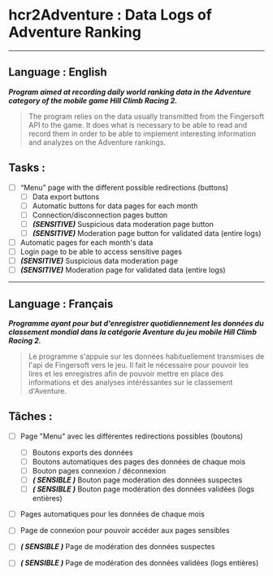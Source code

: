 # hcr2Adventure : Data Logs of Adventure Ranking

---

## Language : English
***Program aimed at recording daily world ranking data in the Adventure category of the mobile game Hill Climb Racing 2.***

 > The program relies on the data usually transmitted from the Fingersoft API to the game. It does what is necessary to be able to read and record them in order to be able to implement interesting information and analyzes on the Adventure rankings.

 ## Tasks :
 - [ ] “Menu” page with the different possible redirections (buttons)
   - [ ] Data export buttons
   - [ ] Automatic buttons for data pages for each month
   - [ ] Connection/disconnection pages button
   - [ ] ***(SENSITIVE)*** Suspicious data moderation page button
   - [ ] ***(SENSITIVE)*** Moderation page button for validated data (entire logs)
 - [ ] Automatic pages for each month's data
 - [ ] Login page to be able to access sensitive pages
 - [ ] ***(SENSITIVE)*** Suspicious data moderation page
 - [ ] ***(SENSITIVE)*** Moderation page for validated data (entire logs)

---
## Language : Français
***Programme ayant pour but d'enregistrer quotidiennement les données du classement mondial dans la catégorie Aventure du jeu mobile Hill Climb Racing 2.***

> Le programme s'appuie sur les données habituellement transmises de l'api de Fingersoft vers le jeu. Il fait le nécessaire pour pouvoir les lires et les enregistres afin de pouvoir mettre en place des informations et des analyses intéréssantes sur le classement d'Aventure.

## Tâches :
- [ ] Page "Menu" avec les différentes redirections possibles (boutons)
  - [ ] Boutons exports des données
  - [ ] Boutons automatiques des pages des données de chaque mois
  - [ ] Bouton pages connexion / déconnexion
  - [ ] ***( SENSIBLE )*** Bouton page modération des données suspectes
  - [ ] ***( SENSIBLE )*** Bouton page modération des données validées (logs entières)
- [ ] Pages automatiques pour les données de chaque mois
- [ ] Page de connexion pour pouvoir accéder aux pages sensibles
- [ ] ***( SENSIBLE )*** Page de modération des données suspectes
- [ ] ***( SENSIBLE )*** Page de modération des données validées (logs entières)

